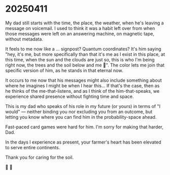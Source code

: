# 20250411

My dad still starts with the time, the place, the weather, when he's leaving a message on voicemail. I used to think it was a habit left over from when those messages were left on an answering machine, on magnetic tape, without metadata.

It feels to me now like a ... signpost? Quantum coordinates? It's him saying "hey, it's me, but more specifically than that it's me as I exist in this place, at this time, when the sun and the clouds are just so, this is who I'm being right now, the trees and the soil below and me 🤲". The color lets me join that specific version of him, as he stands in that eternal now.

It occurs to me now that his messages might also include something about where he imagines I might be when I hear this... If that's the case, then as he thinks of the me-that-listens, and as I think of the him-that-speaks, we experience shared presence without fighting time and space.

This is my dad who speaks of his role in my future (or yours) in terms of  "I would" — neither binding you nor excluding you from an outcome, but letting you know where you can find him in the probability-space ahead.

Fast-paced card games were hard for him. I'm sorry for making that harder, Dad.

In the days I experience as present, your farmer's heart has been elevated to serve entire continents.

Thank you for caring for the soil.

:seedling: 🥔
